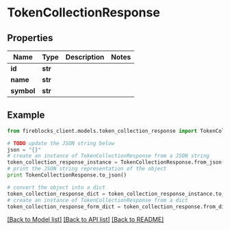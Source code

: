 # TokenCollectionResponse


## Properties
Name | Type | Description | Notes
------------ | ------------- | ------------- | -------------
**id** | **str** |  | 
**name** | **str** |  | 
**symbol** | **str** |  | 

## Example

```python
from fireblocks_client.models.token_collection_response import TokenCollectionResponse

# TODO update the JSON string below
json = "{}"
# create an instance of TokenCollectionResponse from a JSON string
token_collection_response_instance = TokenCollectionResponse.from_json(json)
# print the JSON string representation of the object
print TokenCollectionResponse.to_json()

# convert the object into a dict
token_collection_response_dict = token_collection_response_instance.to_dict()
# create an instance of TokenCollectionResponse from a dict
token_collection_response_form_dict = token_collection_response.from_dict(token_collection_response_dict)
```
[[Back to Model list]](../README.md#documentation-for-models) [[Back to API list]](../README.md#documentation-for-api-endpoints) [[Back to README]](../README.md)


